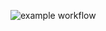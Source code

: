 ![example workflow](https://github.com/wiktorbromberek/bank-zbozowy-mvn/actions/workflows/ci/badge.svg)
